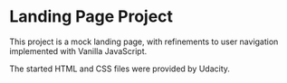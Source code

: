 # Landing Page Project

This project is a mock landing page, with refinements to user navigation implemented with Vanilla JavaScript.

The started HTML and CSS files were provided by Udacity.
